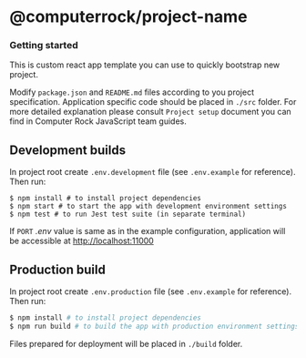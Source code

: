 # @computerrock/project-name

### Getting started 

This is custom react app template you can use to quickly bootstrap new project.

Modify `package.json` and `README.md` files  according to you project specification. Application specific 
code should be placed in `./src` folder. For more detailed explanation please consult `Project setup` document 
you can find in Computer Rock JavaScript team guides. 


## Development builds

In project root create `.env.development` file (see `.env.example` for reference). Then run:

```shell
$ npm install # to install project dependencies
$ npm start # to start the app with development environment settings
$ npm test # to run Jest test suite (in separate terminal)
```

If `PORT` *.env* value is same as in the example configuration, application will be accessible 
at [http://localhost:11000](http://localhost:11000/) 


## Production build

In project root create `.env.production` file (see `.env.example` for reference). Then run:

```bash
$ npm install # to install project dependencies
$ npm run build # to build the app with production environment settings
```

Files prepared for deployment will be placed in `./build` folder. 
